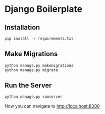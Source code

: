 # Django Boilerplate

## Installation
```bash
pip install -r requirements.txt
```

## Make Migrations
```bash
python manage.py makemigrations
python manage.py migrate
```

## Run the Server
```bash
python manage.py runserver
```

Now you can navigate to [http://localhost:8000](http://localhost:8000)